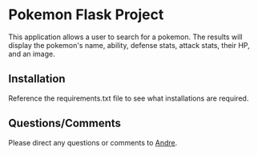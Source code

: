 # Pokemon Flask Project

This application allows a user to search for a pokemon. The results will display the pokemon's name, ability, defense stats, attack stats, their HP, and an image.

## Installation

Reference the requirements.txt file to see what installations are required.


## Questions/Comments
Please direct any questions or comments to [Andre](mailto:aalonardo@gmail.com).
